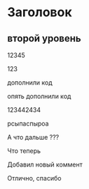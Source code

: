 # Заголовок

## второй уровень

12345

123

дополнили код

опять дополнили код

123442434

рсыпаспыроа

А что дальше ???

Что теперь

Добавил новый коммент

Отлично, спасибо